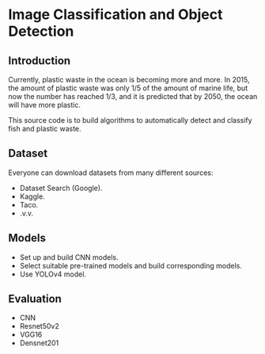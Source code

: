 # Image Classification and Object Detection
## Introduction
Currently, plastic waste in the ocean is becoming more and more. In 2015, the amount of plastic waste was only 1/5 of the amount of marine life, but now the number has reached 1/3, and it is predicted that by 2050, the ocean will have more plastic.

This source code is to build algorithms to automatically detect and classify fish and plastic waste.

## Dataset
Everyone can download datasets from many different sources:
- Dataset Search (Google).
- Kaggle.
- Taco.
- .v.v.

## Models
- Set up and build CNN models.
- Select suitable pre-trained models and build corresponding models.
- Use YOLOv4 model.

## Evaluation
- CNN
- Resnet50v2
- VGG16
- Densnet201

## 
